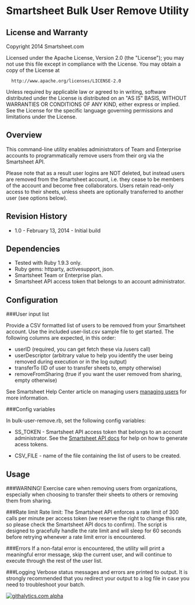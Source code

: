 Smartsheet Bulk User Remove Utility
===

License and Warranty
--------------------
Copyright 2014 Smartsheet.com

Licensed under the Apache License, Version 2.0 (the "License");
you may not use this file except in compliance with the License.
You may obtain a copy of the License at

      http://www.apache.org/licenses/LICENSE-2.0

Unless required by applicable law or agreed to in writing, software
distributed under the License is distributed on an "AS IS" BASIS,
WITHOUT WARRANTIES OR CONDITIONS OF ANY KIND, either express or implied.
See the License for the specific language governing permissions and
limitations under the License.


Overview
--------

This command-line utility enables administrators of Team and Enterprise accounts to programmatically remove users from their org via the Smartsheet API.

Please note that as a result user logins are NOT deleted, but instead users are removed from the Smartsheet account, i.e. they cease to be members of the account and become free collaborators.  Users retain read-only access to their sheets, unless sheets are optionally transferred to another user (see options below).

Revision History
--------

* 1.0 - February 13, 2014 - Initial build


Dependencies
---

* Tested with Ruby 1.9.3 only.
* Ruby gems: httparty, activesupport, json. 
* Smartsheet Team or Enterprise plan.
* Smartsheet API access token that belongs to an account administrator.


Configuration
------

###User input list

Provide a CSV formatted list of users to be removed from your Smartsheet account.  Use the included user-list.csv sample file to get started.  The following columns
are expected, in this order:

* userID (required, you can get fetch these via /users call)
* userDescriptor (arbitrary value to help you identify the user being removed during execution or in the log output)
* transferTo (ID of user to transfer sheets to, empty otherwise)
* removeFromSharing (true if you want the user removed from sharing, empty otherwise)

See Smartsheet Help Center article on managing users
[managing users](http://help.smartsheet.com/customer/portal/articles/795920-managing-users) for more information.



###Config variables

In bulk-user-remove.rb, set the following config variables:

* SS_TOKEN - Smartsheet API access token that belongs to an account administrator.  See the [Smartsheet API docs](http://smartsheet.com/developers) for help on how to generate acess tokens.

* CSV_FILE - name of the file containing the list of users to be created.



Usage
---

###WARNING!
Exercise care when removing users from organizations, especially when choosing to transfer their sheets to others or removing them from sharing.

###Rate limit
Rate limit: The Smartsheet API enforces a rate limit of 300 calls per minute per access token (we reserve the right to change this rate, so please check the Smartsheet API docs to confirm).  The script is designed to gracefully handle the rate limit and will
sleep for 60 seconds before retrying whenever a rate limit error is encountered.

###Errors
If a non-fatal error is encountered, the utility will print a meaningful error message, skip the current user, and will continue to execute through the rest of the user list. 

###Logging
Verbose status messages and errors are printed to output.  It is strongly recommended that you redirect your output to a log file in case you need to troubleshoot your batch.

[![githalytics.com alpha](https://cruel-carlota.pagodabox.com/6db823dbe29a37c4c6d5e29e5dd79ce0 "githalytics.com")](http://githalytics.com/smartsheet-platform/bulk-user-remove)
